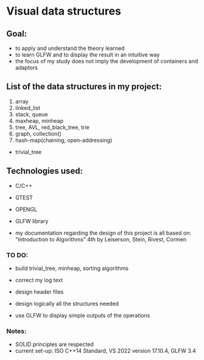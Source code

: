 # Visual data structures

## Goal:
- to apply and understand the theory learned
- to learn GLFW and to display the result in an intuitive way
- the focus of my study does not imply the development of containers and adaptors 

## List of the data structures in my project:
1. array
2. linked_list
3. stack, queue
4. maxheap, minheap
5. tree, AVL, red_black_tree, trie
6. graph, collection()
7. hash-map(chaining, open-addressing)
*  trivial_tree

## Technologies used:
- C/C++
- GTEST
- OPENGL
- GLFW library

- my documentation regarding the design of this project is all based on: "Introduction to Algorithms" 4th by Leiserson, Stein, Rivest, Cormen

### TO DO:
- build trivial_tree, minheap, sorting algorithms 
- correct my log text

- design header files
- design logically all the structures needed
- use GLFW to display simple outputs of the operations

### Notes:
- SOLID principles are respected
- current set-up: ISO C++14 Standard, VS 2022 version 17.10.4, GLFW 3.4